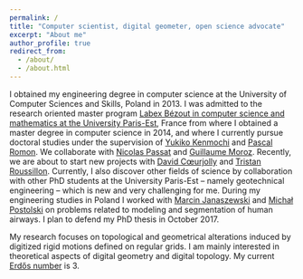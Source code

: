 ```yaml
---
permalink: /
title: "Computer scientist, digital geometer, open science advocate"
excerpt: "About me"
author_profile: true
redirect_from: 
  - /about/
  - /about.html
---
```

I obtained my engineering degree in computer science at the University of Computer Sciences and
Skills, Poland in 2013. I was admitted to the research oriented master program [Labex Bézout in
computer science and mathematics at the University
Paris-Est](http://bezout.univ-paris-est.fr/en/master-s-program), France from where I obtained a
master degree in computer science in 2014, and where I currently pursue doctoral studies under the
supervision of [Yukiko Kenmochi](http://igm.univ-mlv.fr/~kenmochi/) and [Pascal
Romon](http://perso-math.univ-mlv.fr/users/romon.pascal/).  We collaborate with [Nicolas
Passat](http://crestic.univ-reims.fr/membre/1542-nicolas-passat) and [Guillaume
Moroz](https://members.loria.fr/GMoroz/). Recently, we are about to start new projects with [David
Cœurjolly](http://liris.cnrs.fr/%7Edcoeurjo/) and [Tristan
Roussillon](http://liris.cnrs.fr/~troussil/).  Currently, I also discover other fields of science by
collaboration with other PhD students at the University Paris-Est – namely geotechnical engineering
– which is new and very challenging for me. During my engineering studies in Poland I worked with
[Marcin Janaszewski](https://www.researchgate.net/profile/Marcin_Janaszewski) and [Michał
Postolski](https://www.researchgate.net/profile/Michat_Postolski) on problems related to modeling
and segmentation of human airways. I plan to defend my PhD thesis in October 2017.

My research focuses on topological and geometrical alterations induced by digitized rigid motions
defined on regular grids. I am mainly interested in theoretical aspects of digital geometry and
digital topology.  My current [Erdős number](https://en.wikipedia.org/wiki/Erd%C5%91s_number) is 3. 

